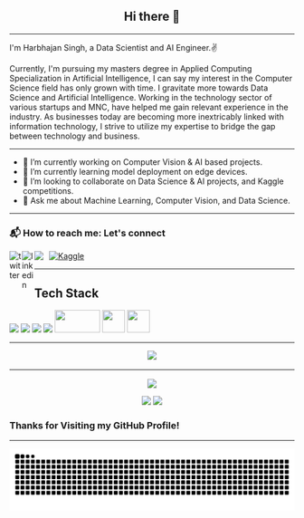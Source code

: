 <h2 align="center">Hi there 👋</h2>

---
I'm Harbhajan Singh, a Data Scientist and AI Engineer.:v:

Currently, I'm pursuing my masters degree in Applied Computing Specialization in Artificial Intelligence, I can say my interest in the Computer Science field has only grown with time. I gravitate more towards Data Science and Artificial Intelligence. Working in the technology sector of various startups and MNC, have helped me gain relevant experience in the industry. As businesses today are becoming more inextricably linked with information technology, I strive to utilize my expertise to bridge the gap between technology and business.

<!-- I'm a co-founder of two startups (1 in Profit, 1 in No Profit or No Loss) and they are running successfully. -->
---

- 🔭 I’m currently working on Computer Vision & AI based projects.
- 🌱 I’m currently learning model deployment on edge devices.
- 👯 I’m looking to collaborate on Data Science & AI projects, and Kaggle competitions.
- 💬 Ask me about Machine Learning, Computer Vision, and Data Science.

---

### 📬 How to reach me: Let's connect
<a href="https://twitter.com/Harbhajan2105">
  <img align="left" alt="twitter" | Twitter" width="22px" src="https://cdn.jsdelivr.net/npm/simple-icons@v3/icons/twitter.svg" />
</a>
<a href="https://www.linkedin.com/in/harbhajansingh21/">
  <img align="left" alt="linkedin" width="22px" src="https://cdn.jsdelivr.net/npm/simple-icons@v3/icons/linkedin.svg" />
</a>
<a href="https://www.kaggle.com/harbhajansingh21">
  <img alt="Kaggle" width="22px" src="https://cdn.jsdelivr.net/npm/simple-icons@v3/icons/kaggle.svg" />
</a>
<a href="mailto:singh.bhajji2105@gmail.com">
  <img align="left" width="26px" src="https://cdn.jsdelivr.net/npm/simple-icons@v3/icons/gmail.svg" />
</a>
                                                                                                   
---

<h2 align="left">Tech Stack</h2>

<img src = https://matplotlib.org/3.2.1/_images/sphx_glr_logos2_003.png width="80">   <img src = https://miro.medium.com/max/765/1*cyXCE-JcBelTyrK-58w6_Q.png width="80">   <img src = https://www.freecodecamp.org/news/content/images/2020/07/pandas-logo.png width="80">   <img src=http://amueller.github.io/img/scikit-learn-logo.png width = "80">   <img height="40" src=https://github.com/opencv/opencv/blob/master/samples/data/opencv-logo.png width = "80">  <img src="https://github.com/microsoft/PowerBI-Icons/blob/main/PNG/Power-BI.png" width="40" height="40"/>   <img src="https://camo.githubusercontent.com/c13034cf5ce18abda1a57109359a1d8656ba197b60a4c8c2bfd9cf95ad4824ca/68747470733a2f2f63646e6c2e74626c7366742e636f6d2f73697465732f64656661756c742f66696c65732f70616765732f7461626c6561756c6f676f5f686967687265732e706e67" width="40" height="40"/>

---

<p align="center">
  <a href="https://skillicons.dev">
    <img src="https://skillicons.dev/icons?i=py,pytorch,tensorflow,flask,r,mysql,raspberrypi,gcp,azure,git,kubernetes,docker,c" />
  </a>
</p>
                                                                                                                               
                                                                                                                               
---
<p align="center">
  <img align="center" src="https://github-readme-stats.vercel.app/api/top-langs/?username=harbhajan21&layout=compact)](https://github.com/anuraghazra/github-readme-stats" />
</p>

<p align=center>
<img height="25" src="https://badges.pufler.dev/visits/harbhajan21/harbhajan21?color=black&logo=github" />
<img height="25" src="https://komarev.com/ghpvc/?username=harbhajan21&color=brightgreen" />
<a href="https://github.com/harbhajan21">
</a>
</p>

### Thanks for Visiting my GitHub Profile!

---
<p align="center">
<img src="https://github.com/VishwaGauravIn/VishwaGauravIn/blob/output/github-contribution-grid-snake.svg">
</p>
